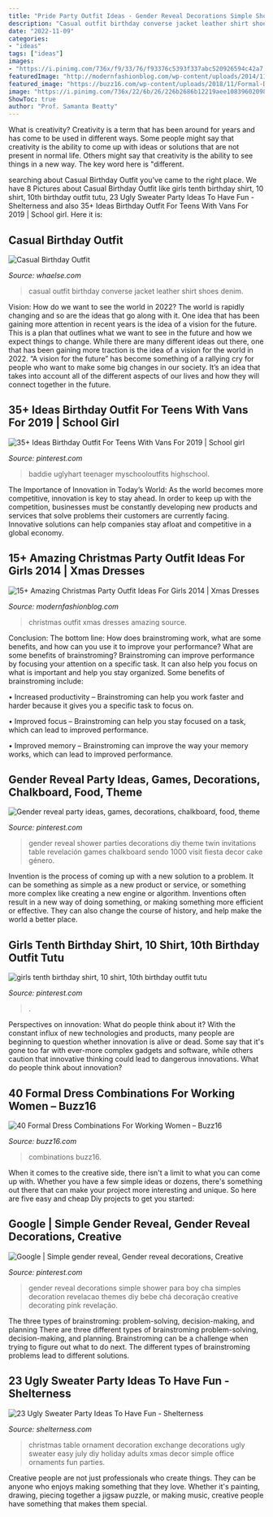 ```yaml
---
title: "Pride Party Outfit Ideas - Gender Reveal Decorations Simple Shower Para Boy Cha Simples Decoration Revelacao Themes Diy Bebe Chá Decoração Creative Decorating Pink Revelação"
description: "Casual outfit birthday converse jacket leather shirt shoes denim"
date: "2022-11-09"
categories:
- "ideas"
tags: ["ideas"]
images:
- "https://i.pinimg.com/736x/f9/33/76/f93376c5393f337abc520926594c42a7.jpg"
featuredImage: "http://modernfashionblog.com/wp-content/uploads/2014/11/15-Amazing-Christmas-Party-Outfit-Ideas-For-Girls-2014-Xmas-Dresses-16.jpg"
featured_image: "https://buzz16.com/wp-content/uploads/2018/11/Formal-Dress-Combinations-For-Working-Women34.jpg"
image: "https://i.pinimg.com/736x/22/6b/26/226b2686b12219aee1083960209853f6.jpg"
ShowToc: true
author: "Prof. Samanta Beatty"
---
```



What is creativity?
Creativity is a term that has been around for years and has come to be used in different ways. Some people might say that creativity is the ability to come up with ideas or solutions that are not present in normal life. Others might say that creativity is the ability to see things in a new way. The key word here is "different.

	

		
searching about Casual Birthday Outfit you've came to the right place. We have 8 Pictures about Casual Birthday Outfit like girls tenth birthday shirt, 10 shirt, 10th birthday outfit tutu, 23 Ugly Sweater Party Ideas To Have Fun - Shelterness and also 35+ Ideas Birthday Outfit For Teens With Vans For 2019 | School girl. Here it is:
		
    
## Casual Birthday Outfit

<img loading=lazy src="https://www.whaelse.com/wp-content/uploads/2014/03/casual_birthday_outfit-7-600x900.jpg" onerror="this.onerror=null;this.src='https://tse1.mm.bing.net/th?id=OIP.jBg7dpImD0jLwZGJ950kxwHaLH&amp;pid=15.1';" alt="Casual Birthday Outfit">

_Source: whaelse.com_

>casual outfit birthday converse jacket leather shirt shoes denim. 

	

Vision: How do we want to see the world in 2022?
The world is rapidly changing and so are the ideas that go along with it. One idea that has been gaining more attention in recent years is the idea of a vision for the future. This is a plan that outlines what we want to see in the future and how we expect things to change. While there are many different ideas out there, one that has been gaining more traction is the idea of a vision for the world in 2022. 
“A vision for the future” has become something of a rallying cry for people who want to make some big changes in our society. It’s an idea that takes into account all of the different aspects of our lives and how they will connect together in the future.

    
## 35+ Ideas Birthday Outfit For Teens With Vans For 2019 | School Girl

<img loading=lazy src="https://i.pinimg.com/736x/87/75/3e/87753e8ee26b5a7975dbc36cf1c48911.jpg" onerror="this.onerror=null;this.src='https://tse3.mm.bing.net/th?id=OIP.bLA0K2OyHlgtRCb2cHz37AAAAA&amp;pid=15.1';" alt="35+ Ideas Birthday Outfit For Teens With Vans For 2019 | School girl">

_Source: pinterest.com_

>baddie uglyhart teenager myschooloutfits highschool. 

	

The Importance of Innovation in Today’s World:
As the world becomes more competitive, innovation is key to stay ahead. In order to keep up with the competition, businesses must be constantly developing new products and services that solve problems their customers are currently facing. Innovative solutions can help companies stay afloat and competitive in a global economy.

    
## 15+ Amazing Christmas Party Outfit Ideas For Girls 2014 | Xmas Dresses

<img loading=lazy src="http://modernfashionblog.com/wp-content/uploads/2014/11/15-Amazing-Christmas-Party-Outfit-Ideas-For-Girls-2014-Xmas-Dresses-16.jpg" onerror="this.onerror=null;this.src='https://tse2.mm.bing.net/th?id=OIP.BMvwIQ62w7LDsLBb310UxQHaLi&amp;pid=15.1';" alt="15+ Amazing Christmas Party Outfit Ideas For Girls 2014 | Xmas Dresses">

_Source: modernfashionblog.com_

>christmas outfit xmas dresses amazing source. 

	

Conclusion: The bottom line: How does brainstroming work, what are some benefits, and how can you use it to improve your performance?
What are some benefits of brainstroming?
Brainstroming can improve performance by focusing your attention on a specific task. It can also help you focus on what is important and help you stay organized. Some benefits of brainstroming include:

• Increased productivity – Brainstroming can help you work faster and harder because it gives you a specific task to focus on.

• Improved focus – Brainstroming can help you stay focused on a task, which can lead to improved performance.

• Improved memory – Brainstroming can improve the way your memory works, which can lead to improved performance.

    
## Gender Reveal Party Ideas, Games, Decorations, Chalkboard, Food, Theme

<img loading=lazy src="https://i.pinimg.com/736x/fa/65/1f/fa651f74c8053dd0176ec0cbc9368445.jpg" onerror="this.onerror=null;this.src='https://tse4.mm.bing.net/th?id=OIP.fHbNkb_UxeBxJTXgfptAlgHaJ3&amp;pid=15.1';" alt="Gender reveal party ideas, games, decorations, chalkboard, food, theme">

_Source: pinterest.com_

>gender reveal shower parties decorations diy theme twin invitations table revelación games chalkboard sendo 1000 visit fiesta decor cake género. 

	

Invention is the process of coming up with a new solution to a problem. It can be something as simple as a new product or service, or something more complex like creating a new engine or algorithm. Inventions often result in a new way of doing something, or making something more efficient or effective. They can also change the course of history, and help make the world a better place.

    
## Girls Tenth Birthday Shirt, 10 Shirt, 10th Birthday Outfit Tutu

<img loading=lazy src="https://i.pinimg.com/736x/22/6b/26/226b2686b12219aee1083960209853f6.jpg" onerror="this.onerror=null;this.src='https://tse1.mm.bing.net/th?id=OIP.Ia7eRSVDXag5o6aL96mdhAHaK7&amp;pid=15.1';" alt="girls tenth birthday shirt, 10 shirt, 10th birthday outfit tutu">

_Source: pinterest.com_

>. 

	

Perspectives on innovation: What do people think about it?
With the constant influx of new technologies and products, many people are beginning to question whether innovation is alive or dead. Some say that it's gone too far with ever-more complex gadgets and software, while others caution that innovative thinking could lead to dangerous innovations. What do people think about innovation?

    
## 40 Formal Dress Combinations For Working Women – Buzz16

<img loading=lazy src="https://buzz16.com/wp-content/uploads/2018/11/Formal-Dress-Combinations-For-Working-Women34.jpg" onerror="this.onerror=null;this.src='https://tse1.mm.bing.net/th?id=OIP.dPpCykem-hYz00HkFyckcwHaLs&amp;pid=15.1';" alt="40 Formal Dress Combinations For Working Women – Buzz16">

_Source: buzz16.com_

>combinations buzz16. 

	

When it comes to the creative side, there isn't a limit to what you can come up with. Whether you have a few simple ideas or dozens, there's something out there that can make your project more interesting and unique. So here are five easy and cheap Diy projects to get you started: 

    
## Google | Simple Gender Reveal, Gender Reveal Decorations, Creative

<img loading=lazy src="https://i.pinimg.com/736x/f9/33/76/f93376c5393f337abc520926594c42a7.jpg" onerror="this.onerror=null;this.src='https://tse2.mm.bing.net/th?id=OIP.sANqiG6V1ADAd_sSd7ymHQHaNK&amp;pid=15.1';" alt="Google | Simple gender reveal, Gender reveal decorations, Creative">

_Source: pinterest.com_

>gender reveal decorations simple shower para boy cha simples decoration revelacao themes diy bebe chá decoração creative decorating pink revelação. 

	

The three types of brainstroming: problem-solving, decision-making, and planning
There are three different types of brainstroming problem-solving, decision-making, and planning. Brainstroming can be a challenge when trying to figure out what to do next. The different types of brainstroming problems lead to different solutions.

    
## 23 Ugly Sweater Party Ideas To Have Fun - Shelterness

<img loading=lazy src="https://i.shelterness.com/2016/12/09-hang-green-and-red-ornaments-over-the-table.jpg" onerror="this.onerror=null;this.src='https://tse2.mm.bing.net/th?id=OIP.hogpJN-oRAazUBWnHNmhsQHaLI&amp;pid=15.1';" alt="23 Ugly Sweater Party Ideas To Have Fun - Shelterness">

_Source: shelterness.com_

>christmas table ornament decoration exchange decorations ugly sweater easy july diy holiday adults xmas decor simple office ornaments fun parties. 

	

Creative people are not just professionals who create things. They can be anyone who enjoys making something that they love. Whether it's painting, drawing, piecing together a jigsaw puzzle, or making music, creative people have something that makes them special.

